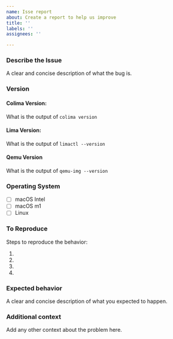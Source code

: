 ```yaml
---
name: Isse report
about: Create a report to help us improve
title: ''
labels: ''
assignees: ''

---
```


### Describe the Issue
A clear and concise description of what the bug is.

### Version

#### Colima Version:

What is the output of `colima version`

#### Lima Version:

What is the output of `limactl --version`

#### Qemu Version

What is the output of `qemu-img --version`

### Operating System

- [ ] macOS Intel
- [ ] macOS m1
- [ ] Linux

### To Reproduce

Steps to reproduce the behavior:

1. 
2.
3.
4.

### Expected behavior

A clear and concise description of what you expected to happen.

### Additional context

Add any other context about the problem here.
